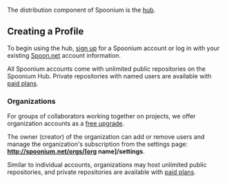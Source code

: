 The distribution component of Spoonium is the [hub](http://spoonium.net/hub).

## Creating a Profile

To begin using the hub, [sign up](http://spoon.net/sso/spoonium.net/register) for a Spoonium account or log in with your existing [Spoon.net](http://spoon.net) account information.

All Spoonium accounts come with unlimited public repositories on the Spoonium Hub. Private repositories with named users are available with [paid plans](/pricing). 

### Organizations

For groups of collaborators working together on projects, we offer organization accounts as a [free upgrade](/pricing).

The owner (creator) of the organization can add or remove users and manage the organization's subscription from the settings page: **http://spoonium.net/orgs/[org name]/settings**.

Similar to individual accounts, organizations may host unlimited public repositories, and private repositories are available with [paid plans](/pricing).
